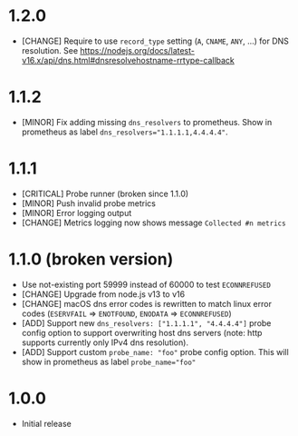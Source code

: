 # 1.2.0

- [CHANGE] Require to use `record_type` setting (`A`, `CNAME`, `ANY`, ...) for DNS resolution. See https://nodejs.org/docs/latest-v16.x/api/dns.html#dnsresolvehostname-rrtype-callback

# 1.1.2

- [MINOR] Fix adding missing `dns_resolvers` to prometheus. Show in prometheus as label `dns_resolvers="1.1.1.1,4.4.4.4"`.

# 1.1.1

- [CRITICAL] Probe runner (broken since 1.1.0)
- [MINOR] Push invalid probe metrics
- [MINOR] Error logging output
- [CHANGE] Metrics logging now shows message `Collected #n metrics`

# 1.1.0 (broken version)

- Use not-existing port 59999 instead of 60000 to test `ECONNREFUSED`
- [CHANGE] Upgrade from node.js v13 to v16
- [CHANGE] macOS dns error codes is rewritten to match linux error codes (`ESERVFAIL` => `ENOTFOUND`, `ENODATA` => `ECONNREFUSED`)
- [ADD] Support new `dns_resolvers: ["1.1.1.1", "4.4.4.4"]` probe config option to support overwriting host dns servers (note: http supports currently only IPv4 dns resolution).
- [ADD] Support custom `probe_name: "foo"` probe config option. This will show in prometheus as label `probe_name="foo"` 

# 1.0.0

- Initial release
